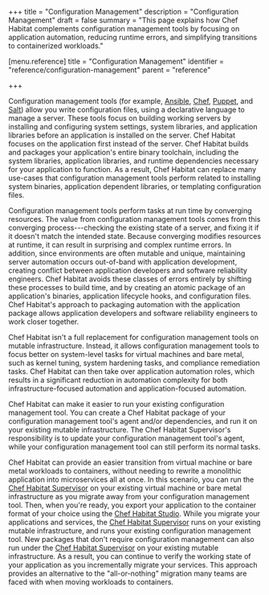 +++
title = "Configuration Management"
description = "Configuration Management"
draft = false
summary = "This page explains how Chef Habitat complements configuration management tools by focusing on application automation, reducing runtime errors, and simplifying transitions to containerized workloads."


[menu.reference]
    title = "Configuration Management"
    identifier = "reference/configuration-management"
    parent = "reference"

+++

Configuration management tools (for example, [Ansible](https://www.ansible.com/), [Chef](https://www.chef.io/products/chef-infra), [Puppet](https://puppet.com/), and [Salt](https://saltstack.com/)) allow you write configuration files, using a declarative language to manage a server.
These tools focus on building working servers by installing and configuring system settings, system libraries, and application libraries before an application is installed on the server.
Chef Habitat focuses on the application first instead of the server.
Chef Habitat builds and packages your application's entire binary toolchain, including the system libraries, application libraries, and runtime dependencies necessary for your application to function.
As a result, Chef Habitat can replace many use-cases that configuration management tools perform related to installing system binaries, application dependent libraries, or templating configuration files.

Configuration management tools perform tasks at run time by converging resources.
The value from configuration management tools comes from this converging process---checking the existing state of a server, and fixing it if it doesn't match the intended state.
Because converging modifies resources at runtime, it can result in surprising and complex runtime errors.
In addition, since environments are often mutable and unique, maintaining server automation occurs out-of-band with application development, creating conflict between application developers and software reliability engineers.
Chef Habitat avoids these classes of errors entirely by shifting these processes to build time, and by creating an atomic package of an application's binaries, application lifecycle hooks, and configuration files.
Chef Habitat's approach to packaging automation with the application package allows application developers and software reliability engineers to work closer together.

Chef Habitat isn't a full replacement for configuration management tools on mutable infrastructure.
Instead, it allows configuration management tools to focus better on system-level tasks for virtual machines and bare metal, such as kernel tuning, system hardening tasks, and compliance remediation tasks.
Chef Habitat can then take over application automation roles, which results in a significant reduction in automation complexity for both infrastructure-focused automation and application-focused automation.

Chef Habitat can make it easier to run your existing configuration management tool.
You can create a Chef Habitat package of your configuration management tool's agent and/or dependencies, and run it on your existing mutable infrastructure.
The Chef Habitat Supervisor's responsibility is to update your configuration management tool's agent, while your configuration management tool can still perform its normal tasks.

Chef Habitat can provide an easier transition from virtual machine or bare metal workloads to containers, without needing to rewrite a monolithic application into microservices all at once.
In this scenario, you can run the [Chef Habitat Supervisor](sup) on your existing virtual machine or bare metal infrastructure as you migrate away from your configuration management tool.
Then, when you're ready, you export your application to the container format of your choice using the [Chef Habitat Studio](pkg_build).
While you migrate your applications and services, the [Chef Habitat Supervisor](sup) runs on your existing mutable infrastructure, and runs your existing configuration management tool.
New packages that don't require configuration management can also run under the [Chef Habitat Supervisor](sup) on your existing mutable infrastructure.
As a result, you can continue to verify the working state of your application as you incrementally migrate your services.
This approach provides an alternative to the "all-or-nothing" migration many teams are faced with when moving workloads to containers.

